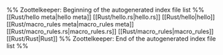 %% Zoottelkeeper: Beginning of the autogenerated index file list  %%
 [[Rust/hello meta|hello meta]]
 [[Rust/hello.rs|hello.rs]]
 [[Rust/hello|hello]]
 [[Rust/macro_rules meta|macro_rules meta]]
 [[Rust/macro_rules.rs|macro_rules.rs]]
 [[Rust/macro_rules|macro_rules]]
 [[Rust/Rust|Rust]]
%% Zoottelkeeper: End of the autogenerated index file list  %%
